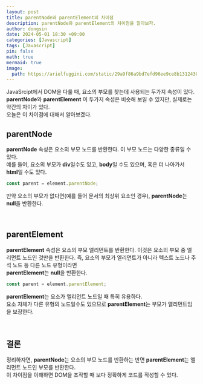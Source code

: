 ```yaml
---
layout: post
title: parentNode와 parentElement의 차이점
description: parentNode와 parentElement의 차이점을 알아보자.
author: dongsin
date: 2024-05-01 18:30 +09:00
categories: [Javascript]
tags: [Javascript]
pin: false
math: true
mermaid: true
image:
  path: https://arielfuggini.com/static/29a9f86a9bd7efd96ee9ce8b13124303/a41d1/javascript.jpg
---
```


JavaSrcipt에서 DOM을 다룰 때, 요소의 부모를 찾는데 사용되는 두가지 속성이 있다.<br />
**parentNode**와 **parentElement** 이 두가지 속성은 비슷해 보일 수 있지만, 실제로는 약간의 차이가 있다.<br />
오늘은 이 차이점에 대해서 알아보겠다.

## parentNode
**parentNode** 속성은 요소의 부모 노드를 반환한다. 이 부모 노드는 다양한 종류일 수 있다. <br />
예를 들어, 요소의 부모가 **div**일수도 있고, **body**일 수도 있으며, 혹은 더 나아가서 **html**일 수도 있다.<br />

```js
const parent = element.parentNode;
```

만약 요소의 부모가 없다면(예를 들어 문서의 최상위 요소인 경우), **parentNode**는 **null**을 반환한다.<br />


<br />

## parentElement
**parentElement** 속성은 요소의 부모 엘리먼트를 반환한다. 이것은 요소의 부모 중 엘리먼트 노드인 것만을 반환한다.
즉, 요소의 부모가 엘리먼트가 아니라 텍스트 노드나 주석 노드 등 다른 노드 유형이라면<br />
**parentElement**는 **null**을 반환한다.

```js
const parent = element.parentElement;
```

**parentElement**는 요소가 엘리먼트 노드일 때 특히 유용하다.<br />
요소 자체가 다른 유형의 노드일수도 있으므로 **parentElement**는 부모가 엘리먼트임을 보장한다.


<br />

## 결론
정리하자면, **parentNode**는 요소의 부모 노드를 반환하는 반면 **parentElement**는 엘리먼트 노드인 부모를 반환한다.<br />
이 차이점을 이해하면 DOM을 조작할 때 보다 정확하게 코드를 작성할 수 있다.